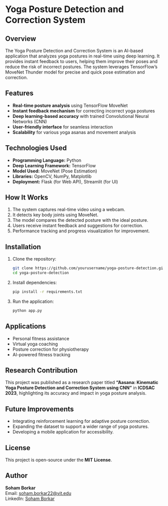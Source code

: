# Yoga Posture Detection and Correction System

## Overview
The Yoga Posture Detection and Correction System is an AI-based application that analyzes yoga postures in real-time using deep learning. It provides instant feedback to users, helping them improve their poses and reduce the risk of incorrect postures. The system leverages TensorFlow’s MoveNet Thunder model for precise and quick pose estimation and correction.

## Features
- **Real-time posture analysis** using TensorFlow MoveNet
- **Instant feedback mechanism** for correcting incorrect yoga postures
- **Deep learning-based accuracy** with trained Convolutional Neural Networks (CNN)
- **User-friendly interface** for seamless interaction
- **Scalability** for various yoga asanas and movement analysis

## Technologies Used
- **Programming Language:** Python
- **Deep Learning Framework:** TensorFlow
- **Model Used:** MoveNet (Pose Estimation)
- **Libraries:** OpenCV, NumPy, Matplotlib
- **Deployment:** Flask (for Web API), Streamlit (for UI)

## How It Works
1. The system captures real-time video using a webcam.
2. It detects key body joints using MoveNet.
3. The model compares the detected posture with the ideal posture.
4. Users receive instant feedback and suggestions for correction.
5. Performance tracking and progress visualization for improvement.

## Installation
1. Clone the repository:
   ```bash
   git clone https://github.com/yourusername/yoga-posture-detection.git
   cd yoga-posture-detection
   ```
2. Install dependencies:
   ```bash
   pip install -r requirements.txt
   ```
3. Run the application:
   ```bash
   python app.py
   ```

## Applications
- Personal fitness assistance
- Virtual yoga coaching
- Posture correction for physiotherapy
- AI-powered fitness tracking

## Research Contribution
This project was published as a research paper titled **“Aasana: Kinematic Yoga Posture Detection and Correction System using CNN”** in **ICDSAC 2023**, highlighting its accuracy and impact in yoga posture analysis.

## Future Improvements
- Integrating reinforcement learning for adaptive posture correction.
- Expanding the dataset to support a wider range of yoga postures.
- Developing a mobile application for accessibility.

## License
This project is open-source under the **MIT License**.

## Author
**Soham Borkar**  
Email: soham.borkar22@vit.edu  
LinkedIn: [Soham Borkar](https://www.linkedin.com/in/soham-borkar-4102342ba/)
